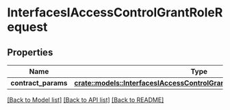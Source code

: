 # InterfacesIAccessControlGrantRoleRequest

## Properties

Name | Type | Description | Notes
------------ | ------------- | ------------- | -------------
**contract_params** | [**crate::models::InterfacesIAccessControlGrantRoleRequestContractParams**](interfaces_IAccessControl_grantRole_request_contractParams.md) |  | 

[[Back to Model list]](../README.md#documentation-for-models) [[Back to API list]](../README.md#documentation-for-api-endpoints) [[Back to README]](../README.md)


